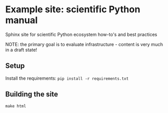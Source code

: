 # Example site: scientific Python manual

Sphinx site for scientific Python ecosystem how-to's and best practices 

NOTE: the primary goal is to evaluate infrastructure - content is very much in
a draft state!

## Setup

Install the requirements: `pip install -r requirements.txt`

## Building the site

`make html`
